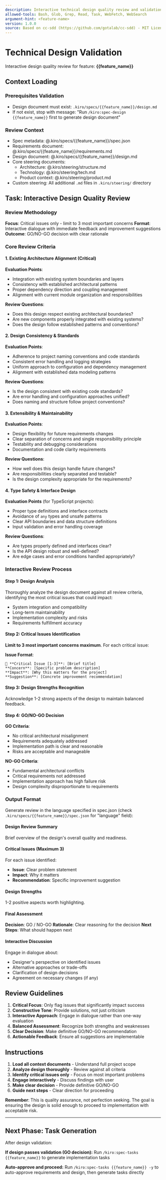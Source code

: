```yaml
---
description: Interactive technical design quality review and validation
allowed-tools: Bash, Glob, Grep, Read, Task, WebFetch, WebSearch
argument-hint: <feature-name>
version: 1.0.0
source: Based on cc-sdd (https://github.com/gotalab/cc-sdd) - MIT License
---
```


# Technical Design Validation

Interactive design quality review for feature: **{{feature_name}}**

## Context Loading

### Prerequisites Validation
- Design document must exist: `.kiro/specs/{{feature_name}}/design.md`
- If not exist, stop with message: "Run `/kiro:spec-design {{feature_name}}` first to generate design document"

### Review Context
- Spec metadata: @.kiro/specs/{{feature_name}}/spec.json
- Requirements document: @.kiro/specs/{{feature_name}}/requirements.md
- Design document: @.kiro/specs/{{feature_name}}/design.md
- Core steering documents:
  - Architecture: @.kiro/steering/structure.md
  - Technology: @.kiro/steering/tech.md
  - Product context: @.kiro/steering/product.md
- Custom steering: All additional `.md` files in `.kiro/steering/` directory

## Task: Interactive Design Quality Review

### Review Methodology

**Focus**: Critical issues only - limit to 3 most important concerns
**Format**: Interactive dialogue with immediate feedback and improvement suggestions
**Outcome**: GO/NO-GO decision with clear rationale

### Core Review Criteria

#### 1. Existing Architecture Alignment (Critical)
**Evaluation Points**:
- Integration with existing system boundaries and layers
- Consistency with established architectural patterns
- Proper dependency direction and coupling management
- Alignment with current module organization and responsibilities

**Review Questions**:
- Does this design respect existing architectural boundaries?
- Are new components properly integrated with existing systems?
- Does the design follow established patterns and conventions?

#### 2. Design Consistency & Standards
**Evaluation Points**:
- Adherence to project naming conventions and code standards
- Consistent error handling and logging strategies
- Uniform approach to configuration and dependency management
- Alignment with established data modeling patterns

**Review Questions**:
- Is the design consistent with existing code standards?
- Are error handling and configuration approaches unified?
- Does naming and structure follow project conventions?

#### 3. Extensibility & Maintainability
**Evaluation Points**:
- Design flexibility for future requirements changes
- Clear separation of concerns and single responsibility principle
- Testability and debugging considerations
- Documentation and code clarity requirements

**Review Questions**:
- How well does this design handle future changes?
- Are responsibilities clearly separated and testable?
- Is the design complexity appropriate for the requirements?

#### 4. Type Safety & Interface Design
**Evaluation Points** (for TypeScript projects):
- Proper type definitions and interface contracts
- Avoidance of `any` types and unsafe patterns
- Clear API boundaries and data structure definitions
- Input validation and error handling coverage

**Review Questions**:
- Are types properly defined and interfaces clear?
- Is the API design robust and well-defined?
- Are edge cases and error conditions handled appropriately?

### Interactive Review Process

#### Step 1: Design Analysis
Thoroughly analyze the design document against all review criteria, identifying the most critical issues that could impact:
- System integration and compatibility
- Long-term maintainability
- Implementation complexity and risks
- Requirements fulfillment accuracy

#### Step 2: Critical Issues Identification
**Limit to 3 most important concerns maximum**. For each critical issue:

**Issue Format**:
```
🔴 **Critical Issue [1-3]**: [Brief title]
**Concern**: [Specific problem description]
**Impact**: [Why this matters for the project]
**Suggestion**: [Concrete improvement recommendation]
```

#### Step 3: Design Strengths Recognition
Acknowledge 1-2 strong aspects of the design to maintain balanced feedback.

#### Step 4: GO/NO-GO Decision

**GO Criteria**:
- No critical architectural misalignment
- Requirements adequately addressed
- Implementation path is clear and reasonable
- Risks are acceptable and manageable

**NO-GO Criteria**:
- Fundamental architectural conflicts
- Critical requirements not addressed
- Implementation approach has high failure risk
- Design complexity disproportionate to requirements

### Output Format

Generate review in the language specified in spec.json (check `.kiro/specs/{{feature_name}}/spec.json` for "language" field):

#### Design Review Summary
Brief overview of the design's overall quality and readiness.

#### Critical Issues (Maximum 3)
For each issue identified:
- **Issue**: Clear problem statement
- **Impact**: Why it matters
- **Recommendation**: Specific improvement suggestion

#### Design Strengths
1-2 positive aspects worth highlighting.

#### Final Assessment
**Decision**: GO / NO-GO
**Rationale**: Clear reasoning for the decision
**Next Steps**: What should happen next

#### Interactive Discussion
Engage in dialogue about:
- Designer's perspective on identified issues
- Alternative approaches or trade-offs
- Clarification of design decisions
- Agreement on necessary changes (if any)

## Review Guidelines

1. **Critical Focus**: Only flag issues that significantly impact success
2. **Constructive Tone**: Provide solutions, not just criticism
3. **Interactive Approach**: Engage in dialogue rather than one-way evaluation
4. **Balanced Assessment**: Recognize both strengths and weaknesses
5. **Clear Decision**: Make definitive GO/NO-GO recommendation
6. **Actionable Feedback**: Ensure all suggestions are implementable

## Instructions

1. **Load all context documents** - Understand full project scope
2. **Analyze design thoroughly** - Review against all criteria
3. **Identify critical issues only** - Focus on most important problems
4. **Engage interactively** - Discuss findings with user
5. **Make clear decision** - Provide definitive GO/NO-GO
6. **Guide next steps** - Clear direction for proceeding

**Remember**: This is quality assurance, not perfection seeking. The goal is ensuring the design is solid enough to proceed to implementation with acceptable risk.

---

## Next Phase: Task Generation

After design validation:

**If design passes validation (GO decision):**
Run `/kiro:spec-tasks {{feature_name}}` to generate implementation tasks

**Auto-approve and proceed:**
Run `/kiro:spec-tasks {{feature_name}} -y` to auto-approve requirements and design, then generate tasks directly
